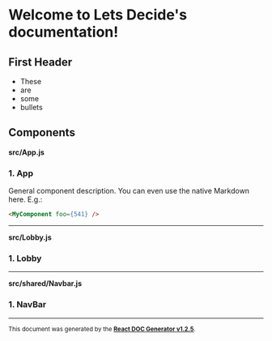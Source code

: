 # Welcome to Lets Decide's documentation!
## First Header

   - These
   - are
   - some
   - bullets

Components
----------

**src/App.js**

### 1. App

General component description.
You can even use the native Markdown here.
E.g.:
```html
<MyComponent foo={541} />
```   




-----
**src/Lobby.js**

### 1. Lobby




-----
**src/shared/Navbar.js**

### 1. NavBar




-----

<sub>This document was generated by the <a href="https://github.com/marborkowski/react-doc-generator" target="_blank">**React DOC Generator v1.2.5**</a>.</sub>
